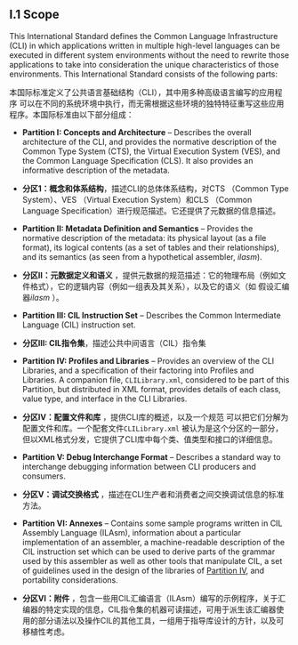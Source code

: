 ## I.1 Scope

This International Standard defines the Common Language Infrastructure (CLI) in which applications written in multiple high-level languages can be executed in different system environments without the need to rewrite those applications to take into consideration the unique characteristics of those environments. This International Standard consists of the following parts:

本国际标准定义了公共语言基础结构（CLI），其中用多种高级语言编写的应用程序 可以在不同的系统环境中执行，而无需根据这些环境的独特特征重写这些应用程序。本国际标准由以下部分组成：



 * **Partition I: Concepts and Architecture** &ndash; Describes the overall architecture of the CLI, and provides the normative description of the Common Type System (CTS), the Virtual Execution System (VES), and the Common Language Specification (CLS). It also provides an informative description of the metadata.
 * **分区1：概念和体系结构**，描述CLI的总体体系结构，对CTS （Common Type System）、VES （Virtual Execution System）和CLS （Common Language Specification）进行规范描述。它还提供了元数据的信息描述。



 * **Partition II: Metadata Definition and Semantics** &ndash; Provides the normative description of the metadata: its physical layout (as a file format), its logical contents (as a set of tables and their relationships), and its semantics (as seen from a hypothetical assembler, *ilasm*).
 * **分区II：元数据定义和语义** ，提供元数据的规范描述：它的物理布局（例如文件格式），它的逻辑内容（例如一组表及其关系），以及它的语义（如 假设汇编器*ilasm* ）。



 * **Partition III: CIL Instruction Set** &ndash; Describes the Common Intermediate Language (CIL) instruction set.
 * **分区III: CIL指令集**，描述公共中间语言（CIL）指令集



 * **Partition IV: Profiles and Libraries** &ndash; Provides an overview of the CLI Libraries, and a specification of their factoring into Profiles and Libraries. A companion file, `CLILibrary.xml`, considered to be part of this Partition, but distributed in XML format, provides details of each class, value type, and interface in the CLI Libraries.
 * **分区IV：配置文件和库** ，提供CLI库的概述，以及一个规范 可以把它们分解为配置文件和库。一个配套文件`CLILibrary.xml` 被认为是这个分区的一部分，但以XML格式分发，它提供了CLI库中每个类、值类型和接口的详细信息。



 * **Partition V: Debug Interchange Format** &ndash; Describes a standard way to interchange debugging information between CLI producers and consumers.
 * **分区V：调试交换格式** ，描述在CLI生产者和消费者之间交换调试信息的标准方法。



 * **Partition VI: Annexes** &ndash; Contains some sample programs written in CIL Assembly Language (ILAsm), information about a particular implementation of an assembler, a machine-readable description of the CIL instruction set which can be used to derive parts of the grammar used by this assembler as well as other tools that manipulate CIL, a set of guidelines used in the design of the libraries of [Partition IV](#todo-missing-hyperlink), and portability considerations.
 * **分区VI：附件** ，包含一些用CIL汇编语言（ILAsm）编写的示例程序，关于汇编器的特定实现的信息，CIL指令集的机器可读描述，可用于派生该汇编器使用的部分语法以及操作CIL的其他工具，一组用于指导库设计的方针，以及可移植性考虑。

